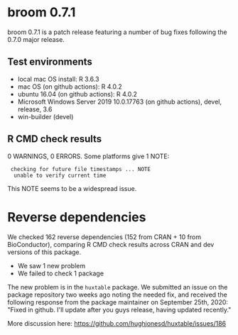 # broom 0.7.1 

broom 0.7.1 is a patch release featuring a number of bug fixes following
the 0.7.0 major release.

## Test environments

- local mac OS  install: R 3.6.3
- mac OS (on github actions): R 4.0.2
- ubuntu 16.04 (on github actions): R 4.0.2
- Microsoft Windows Server 2019 10.0.17763 (on github actions), devel, release, 3.6
- win-builder (devel)

## R CMD check results

0 WARNINGS, 0 ERRORS. Some platforms give 1 NOTE:

```
 checking for future file timestamps ... NOTE
  unable to verify current time
```

This NOTE seems to be a widespread issue.

# Reverse dependencies

We checked 162 reverse dependencies (152 from CRAN + 10 from BioConductor), 
comparing R CMD check results across CRAN and dev versions of this package.

 * We saw 1 new problem
 * We failed to check 1 package
 
The new problem is in the `huxtable` package. We submitted an issue on the
package repository two weeks ago noting the needed fix, and received the 
following response from the package maintainer on September 25th, 2020: 
"Fixed in github. I'll update after you guys release, having updated recently."

More discussion here: https://github.com/hughjonesd/huxtable/issues/186
